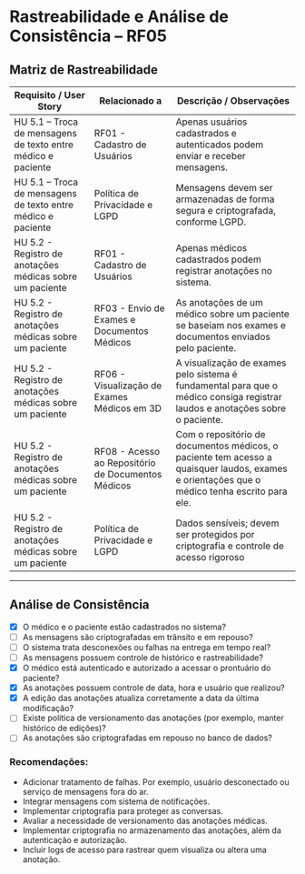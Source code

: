 # Rastreabilidade e Análise de Consistência – RF05

## Matriz de Rastreabilidade

| Requisito / User Story | Relacionado a | Descrição / Observações |
|------------------------|---------------|--------------------------|
| HU 5.1 – Troca de mensagens de texto entre médico e paciente | RF01 - Cadastro de Usuários  | Apenas usuários cadastrados e autenticados podem enviar e receber mensagens. |
| HU 5.1 – Troca de mensagens de texto entre médico e paciente | Política de Privacidade e LGPD | Mensagens devem ser armazenadas de forma segura e criptografada, conforme LGPD. |
| HU 5.2 - Registro de anotações médicas sobre um paciente | RF01 - Cadastro de Usuários        | Apenas médicos cadastrados podem registrar anotações no sistema. |
| HU 5.2 - Registro de anotações médicas sobre um paciente | RF03 - Envio de Exames e Documentos Médicos       | As anotações de um médico sobre um paciente se baseiam nos exames e documentos enviados pelo paciente. |
| HU 5.2 - Registro de anotações médicas sobre um paciente | RF06 - Visualização de Exames Médicos em 3D       | A visualização de exames pelo sistema é fundamental para que o médico consiga registrar laudos e anotações sobre o paciente. |
| HU 5.2 - Registro de anotações médicas sobre um paciente | RF08 - Acesso ao Repositório de Documentos Médicos       | Com o repositório de documentos médicos, o paciente tem acesso a quaisquer laudos, exames e orientações que o médico tenha escrito para ele. |
| HU 5.2 - Registro de anotações médicas sobre um paciente | Política de Privacidade e LGPD       |  Dados sensíveis; devem ser protegidos por criptografia e controle de acesso rigoroso |

---

## Análise de Consistência

- [x] O médico e o paciente estão cadastrados no sistema?
- [ ] As mensagens são criptografadas em trânsito e em repouso?
- [ ] O sistema trata desconexões ou falhas na entrega em tempo real?
- [ ] As mensagens possuem controle de histórico e rastreabilidade?
- [x] O médico está autenticado e autorizado a acessar o prontuário do paciente?
- [x] As anotações possuem controle de data, hora e usuário que realizou?
- [x] A edição das anotações atualiza corretamente a data da última modificação?
- [ ] Existe política de versionamento das anotações (por exemplo, manter histórico de edições)?
- [ ] As anotações são criptografadas em repouso no banco de dados?

### Recomendações:

- Adicionar tratamento de falhas. Por exemplo, usuário desconectado ou serviço de mensagens fora do ar.
- Integrar mensagens com sistema de notificações.
- Implementar criptografia para proteger as conversas.
- Avaliar a necessidade de versionamento das anotações médicas.
- Implementar criptografia no armazenamento das anotações, além da autenticação e autorização.
- Incluir logs de acesso para rastrear quem visualiza ou altera uma anotação.
